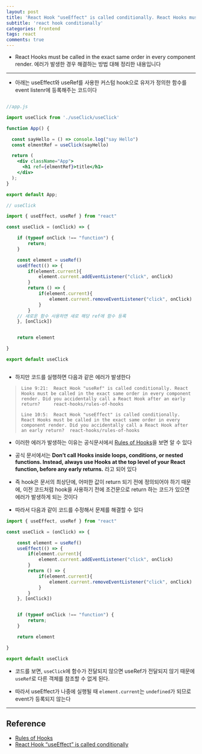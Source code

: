 ```yaml
---
layout: post
title: 'React Hook "useEffect" is called conditionally. React Hooks must be called in the exact same order in every component render. 에러 헤결하기'
subtitle: 'react hook conditionally'
categories: frontend
tags: react
comments: true
---
```


- React Hooks must be called in the exact same order in every component render. 에러가 발생한 경우 해결하는 방법 대해 정리한 내용입니다

---

- 아래는 useEffect와 useRef를 사용한 커스텀 hook으로 유저가 정의한 함수를 event listenr에 등록해주는 코드이다 

```jsx

//app.js

import useClick from './useClick/useClick'

function App() {

  const sayHello = () => console.log("say Hello")
  const elmentRef = useClick(sayHello)

  return (
    <div className="App">
      <h1 ref={elmentRef}>title</h1>
    </div>
  );
}

export default App;

```

```jsx
// useClick

import { useEffect, useRef } from "react"

const useClick = (onClick) => {

    if (typeof onClick !== "function") {
        return;
    }

    const element = useRef()
    useEffect(() => {
        if(element.current){
            element.current.addEventListener("click", onClick)
        }
        return () => {
            if(element.current){
                element.current.removeEventListener("click", onClick)
            }
        }
    // 새로운 함수 사용하면 새로 해당 ref에 함수 등록
    }, [onClick])


    return element

}

export default useClick



```

- 하지만 코드를 실행하면 다음과 같은 에러가 발생한다 

<blockquote>

    Line 9:21:  React Hook "useRef" is called conditionally. React Hooks must be called in the exact same order in every component render. Did you accidentally call a React Hook after an early return?     react-hooks/rules-of-hooks

    Line 10:5:  React Hook "useEffect" is called conditionally. React Hooks must be called in the exact same order in every component render. Did you accidentally call a React Hook after an early return?  react-hooks/rules-of-hooks

</blockquote>


- 이러한 에러가 발생하는 이유는 공식문서에서 [Rules of Hooks](https://reactjs.org/docs/hooks-rules.html)을 보면 알 수 있다

- 공식 문서에서는 **Don’t call Hooks inside loops, conditions, or nested functions. Instead, always use Hooks at the top level of your React function, before any early returns.** 라고 되어 있다

-  즉 hook은 문서의 최상단에, 어떠한 값이 return 되기 전에 정의되어야 하기 때문에, 이전 코드처럼 hook을 사용하기 전에 조건문으로 return 하는 코드가 있으면 에러가 발생하게 되는 것이다 

- 따라서 다음과 같이 코드를 수정해서 문제를 해결할 수 있다 

```jsx
import { useEffect, useRef } from "react"

const useClick = (onClick) => {

    const element = useRef()
    useEffect(() => {
        if(element.current){
            element.current.addEventListener("click", onClick)
        }
        return () => {
            if(element.current){
                element.current.removeEventListener("click", onClick)
            }
        }
    }, [onClick])


    if (typeof onClick !== "function") {
        return;
    }

    return element

}

export default useClick


```

- 코드를 보면, `useClick`에 함수가 전달되지 않으면 useRef가 전달되지 않기 때문에 `useRef`로 다른 객체를 참조할 수 없게 된다.

- 따라서 useEffect가 나중에 실행될 때 `element.current`는 `undefined`가 되므로 event가 등록되지 않는다


---

## Reference

- [Rules of Hooks](https://reactjs.org/docs/hooks-rules.html)
- [React Hook “useEffect” is called conditionally](https://stackoverflow.com/questions/57620799/react-hook-useeffect-is-called-conditionally)
